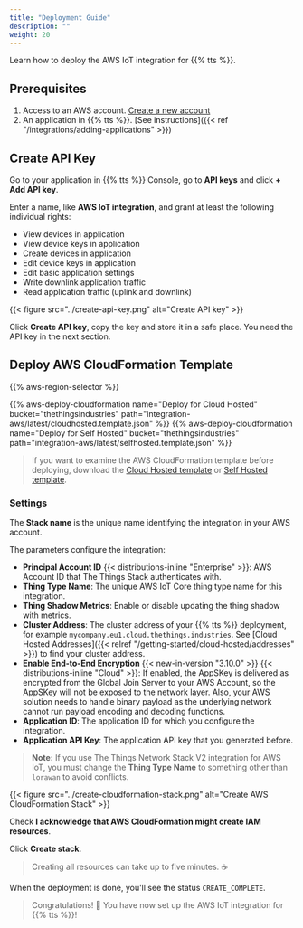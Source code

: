 ```yaml
---
title: "Deployment Guide"
description: ""
weight: 20
---
```


Learn how to deploy the AWS IoT integration for {{% tts %}}.

<!--more-->

## Prerequisites

1. Access to an AWS account. [Create a new account](https://aws.amazon.com/resources/create-account/)
2. An application in {{% tts %}}. [See instructions]({{< ref "/integrations/adding-applications" >}})

## Create API Key

Go to your application in {{% tts %}} Console, go to **API keys** and click **+ Add API key**.

Enter a name, like **AWS IoT integration**, and grant at least the following individual rights:

- View devices in application
- View device keys in application
- Create devices in application
- Edit device keys in application
- Edit basic application settings
- Write downlink application traffic
- Read application traffic (uplink and downlink)

{{< figure src="../create-api-key.png" alt="Create API key" >}}

Click **Create API key**, copy the key and store it in a safe place. You need the API key in the next section.

## Deploy AWS CloudFormation Template

{{% aws-region-selector %}}

{{% aws-deploy-cloudformation name="Deploy for Cloud Hosted" bucket="thethingsindustries" path="integration-aws/latest/cloudhosted.template.json" %}}
{{% aws-deploy-cloudformation name="Deploy for Self Hosted" bucket="thethingsindustries" path="integration-aws/latest/selfhosted.template.json" %}}

> If you want to examine the AWS CloudFormation template before deploying, download the [Cloud Hosted template](https://s3.amazonaws.com/thethingsindustries/integration-aws/latest/cloudhosted.template.json) or [Self Hosted template](https://s3.amazonaws.com/thethingsindustries/integration-aws/latest/selfhosted.template.json).

### Settings

The **Stack name** is the unique name identifying the integration in your AWS account.

The parameters configure the integration:

- **Principal Account ID** {{< distributions-inline "Enterprise" >}}: AWS Account ID that The Things Stack authenticates with.
- **Thing Type Name**: The unique AWS IoT Core thing type name for this integration.
- **Thing Shadow Metrics**: Enable or disable updating the thing shadow with metrics.
- **Cluster Address**: The cluster address of your {{% tts %}} deployment, for example `mycompany.eu1.cloud.thethings.industries`. See [Cloud Hosted Addresses]({{< relref "/getting-started/cloud-hosted/addresses" >}}) to find your cluster address.
- **Enable End-to-End Encryption** {{< new-in-version "3.10.0" >}} {{< distributions-inline "Cloud" >}}: If enabled, the AppSKey is delivered as encrypted from the Global Join Server to your AWS Account, so the AppSKey will not be exposed to the network layer. Also, your AWS solution needs to handle binary payload as the underlying network cannot run payload encoding and decoding functions.
- **Application ID**: The application ID for which you configure the integration.
- **Application API Key**: The application API key that you generated before.

>**Note:** If you use The Things Network Stack V2 integration for AWS IoT, you must change the **Thing Type Name** to something other than `lorawan` to avoid conflicts.

{{< figure src="../create-cloudformation-stack.png" alt="Create AWS CloudFormation Stack" >}}

Check **I acknowledge that AWS CloudFormation might create IAM resources**.

Click **Create stack**.

> Creating all resources can take up to five minutes.  ☕

When the deployment is done, you'll see the status `CREATE_COMPLETE`.

> Congratulations! 🎉 You have now set up the AWS IoT integration for {{% tts %}}!
